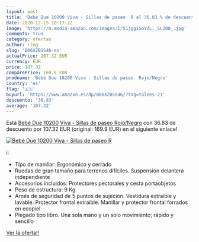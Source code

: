 ```yaml
---
layout: post
title: 'Bebé Due 10200 Viva - Sillas de paseo  R al 36.83 % de descuento'
date: 2020-12-15 10:17:22
image: 'https://m.media-amazon.com/images/I/51jgg1SoYZL._SL200_.jpg'
comments: true
category: ofertas
author: ring
slug: 'B06XZBSS46-es'
actualPrice: 107.32 EUR
currency: EUR
price: 107.32
comparePrice: 169.9 EUR
prodname: 'Bebé Due 10200 Viva - Sillas de paseo  Rojo/Negro'
country: 'es'
flag: '🇪🇸'
buyurl: 'https://www.amazon.es/dp/B06XZBSS46/?tag=tolees-21'
descuento: '36.83'
average: '107.32'
---
```


Está [Bebé Due 10200 Viva - Sillas de paseo  Rojo/Negro](https://www.amazon.es/dp/B06XZBSS46/?tag=tolees-21) con 36.83 de descuento por 107.32 EUR (original: 169.9 EUR) en el siguiente enlace!

[![Bebé Due 10200 Viva - Sillas de paseo  R](https://m.media-amazon.com/images/I/51jgg1SoYZL._SL200_.jpg)](https://www.amazon.es/dp/B06XZBSS46/?tag=tolees-21)

ℹ️:

- Tipo de manillar: Ergonómico y cerrado
- Ruedas de gran tamaño para terrenos difíciles. Suspensión delantera independiente
- Accesorios incluidos: Protectores pectorales y cesta portaobjetos
- Peso de estructura: 9 Kg
- Arnés de seguridad de 5 puntos de sujeción. Vestidura extraíble y lavable. Protector frontal extraíble. Manillar y protector frontal forrados en ecopiel
- Plegado tipo libro. Una sola mano y un solo movimiento; rápido y sencillo

[Ver la oferta!!](https://www.amazon.es/dp/B06XZBSS46/?tag=tolees-21)
